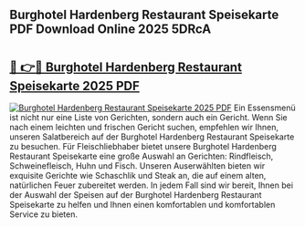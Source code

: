## Burghotel Hardenberg Restaurant Speisekarte PDF Download Online 2025 5DRcA

# <h2><a href="http://gcdt69y.nevu.top/?p=Burghotel+Hardenberg+Restaurant+Speisekarte">🔗 👉🔴 Burghotel Hardenberg Restaurant Speisekarte 2025 PDF</a></h2>

[![Burghotel Hardenberg Restaurant Speisekarte 2025 PDF](https://i.imgur.com/dBaPXMq.png)](http://gcdt69y.nevu.top/?p=Burghotel+Hardenberg+Restaurant+Speisekarte)
Ein Essensmenü ist nicht nur eine Liste von Gerichten, sondern auch ein Gericht. Wenn Sie nach einem leichten und frischen Gericht suchen, empfehlen wir Ihnen, unseren Salatbereich auf der Burghotel Hardenberg Restaurant Speisekarte zu besuchen. Für Fleischliebhaber bietet unsere Burghotel Hardenberg Restaurant Speisekarte eine große Auswahl an Gerichten: Rindfleisch, Schweinefleisch, Huhn und Fisch. Unseren Auserwählten bieten wir exquisite Gerichte wie Schaschlik und Steak an, die auf einem alten, natürlichen Feuer zubereitet werden. In jedem Fall sind wir bereit, Ihnen bei der Auswahl der Speisen auf der Burghotel Hardenberg Restaurant Speisekarte zu helfen und Ihnen einen komfortablen und komfortablen Service zu bieten.
